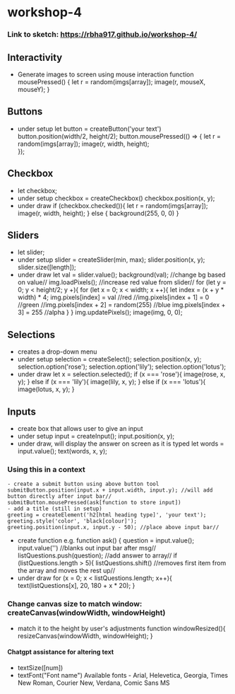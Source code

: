 # workshop-4

### Link to sketch: https://rbha917.github.io/workshop-4/ 

## Interactivity
- Generate images to screen using mouse interaction
	function mousePressed() {
	let r = random(imgs[array]);
	image(r, mouseX, mouseY);
	}

## Buttons
- under setup
	let button = createButton('your text')
	button.position(width/2, height/2);
	button.mousePressed(() => {
		let r = random(imgs[array]);
		image(r, width, height);	
	});

## Checkbox
- let checkbox;
- under setup
	checkbox = createCheckbox()
	checkbox.position(x, y);
- under draw
	if (checkbox.checked()){
		let r = random(imgs[array]);
		image(r, width, height);
	} else {
		background(255, 0, 0)
	}

## Sliders
- let slider;
- under setup
	slider = createSlider(min, max);
	slider.position(x, y);
	slider.size([length]);
- under draw
	let val = slider.value();
	background(val); //change bg based on value//
	img.loadPixels(); //increase red value from slider//
	for (let y = 0; y < height/2; y +){
		for (let x = 0; x < width; x ++){
			let index = (x + y * width) * 4;
			img.pixels[index] = val //red
			//img.pixels[index + 1] = 0 //green
			//img.pixels[index + 2] = random(255) //blue
			img.pixels[index + 3] = 255 //alpha
		}
	}
	img.updatePixels();
	image(img, 0, 0);

## Selections
- creates a drop-down menu
- under setup
	selection = createSelect();
	selection.position(x, y);
	selection.option('rose');
	selection.option('lily');
	selection.option('lotus');
- under draw
	let x = selection.selected();
	if (x === 'rose'){
		image(rose, x, y);
	} else if (x === 'lily'){
		image(lily, x, y);
	} else if (x === 'lotus'){
		image(lotus, x, y);
	}

## Inputs
- create box that allows user to give an input
- under setup
	input = createInput();
	input.position(x, y);	
- under draw, will display the answer on screen as it is typed
	let words = input.value();
	text(words, x, y);
### Using this in a context
	- create a submit button using above button tool
	submitButton.position(input.x + input.width, input.y); //will add button directly after input bar//
	submitButton.mousePressed(ask[function to store input])
	- add a title (still in setup)
	greeting = createElement('h2[html heading type]', 'your text');
	greeting.style('color', 'black[colour]');
	greeting.position(input.x, input.y - 50); //place above input bar//
- create function e.g.
	function ask() {
	question = input.value();
	input.value('') //blanks out input bar after msg//
	listQuestions.push(question); //add answer to array//
	if (listQuestions.length > 5){
		listQuestions.shift() //removes first item from the array and moves the rest up//
- under draw
	for (x = 0; x < listQuestions.length; x++){
		text(listQuestions[x], 20, 180 + x * 20);
	}
### Change canvas size to match window: createCanvas(windowWidth, windowHeight)
- match it to the height by user's adjustments
	function windowResized(){
	resizeCanvas(windowWidth, windowHeight);
	}

#### Chatgpt assistance for altering text
- textSize([num]) 
- textFont("Font name")
Available fonts -  Arial, Helevetica, Georgia, Times New Roman, Courier New, Verdana, Comic Sans MS


